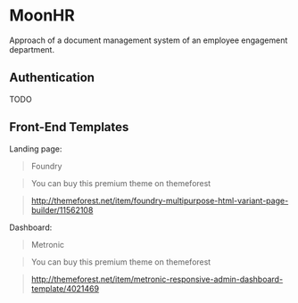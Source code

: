 # MoonHR
Approach of a document management system of an employee engagement department.

## Authentication
TODO

## Front-End Templates

Landing page:

> Foundry

> You can buy this premium theme on themeforest

> http://themeforest.net/item/foundry-multipurpose-html-variant-page-builder/11562108

Dashboard:

> Metronic

> You can buy this premium theme on themeforest

> http://themeforest.net/item/metronic-responsive-admin-dashboard-template/4021469